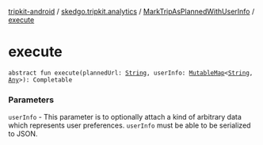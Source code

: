 [tripkit-android](../../index.md) / [skedgo.tripkit.analytics](../index.md) / [MarkTripAsPlannedWithUserInfo](index.md) / [execute](./execute.md)

# execute

`abstract fun execute(plannedUrl: `[`String`](https://kotlinlang.org/api/latest/jvm/stdlib/kotlin/-string/index.html)`, userInfo: `[`MutableMap`](https://kotlinlang.org/api/latest/jvm/stdlib/kotlin.collections/-mutable-map/index.html)`<`[`String`](https://kotlinlang.org/api/latest/jvm/stdlib/kotlin/-string/index.html)`, `[`Any`](https://kotlinlang.org/api/latest/jvm/stdlib/kotlin/-any/index.html)`>): Completable`

### Parameters

`userInfo` - This parameter is to optionally attach a kind of arbitrary data
which represents user preferences. `userInfo` must be able to be serialized to JSON.